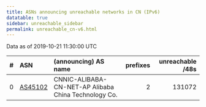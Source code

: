 ```yaml
---
title: ASNs announcing unreachable networks in CN (IPv6)
datatable: true
sidebar: unreachable_sidebar
permalink: unreachable_cn-v6.html
---
```


Data as of 2019-10-21 11:30:00 UTC


<div class="datatable-begin"></div>

|   # | ASN                                    | (announcing) AS name                                 |   prefixes |   unreachable /48s |
|----:|:---------------------------------------|:-----------------------------------------------------|-----------:|-------------------:|
|   0 | [AS45102](unreachable_AS45102-v6.html) | CNNIC-ALIBABA-CN-NET-AP Alibaba China Technology Co. |          2 |             131072 |

<div class="datatable-end"></div>